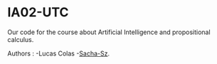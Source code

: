# IA02-UTC
Our code for the course about Artificial Intelligence and propositional calculus.

Authors :
-Lucas Colas
-[Sacha-Sz](https://github.com/sacha-sz).
